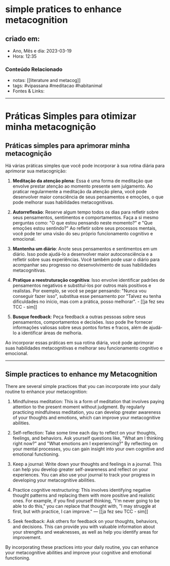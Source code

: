 # simple pratices to enhance metacognition

## criado em: 

- Ano, Mês e dia: 2023-03-19
- Hora: 12:35

### Conteúdo Relacionado

- notas: [[literature and metacog]]
- tags: #vipassana #meditacao #habitanimal 
- Fontes & Links: 
---
# Práticas Simples para otimizar minha metacognição

## Práticas simples para aprimorar minha metacognição

Há várias práticas simples que você pode incorporar à sua rotina diária para aprimorar sua metacognição:

1. **Meditação da atenção plena**: Essa é uma forma de meditação que envolve prestar atenção ao momento presente sem julgamento. Ao praticar regularmente a meditação da atenção plena, você pode desenvolver maior consciência de seus pensamentos e emoções, o que pode melhorar suas habilidades metacognitivas.
    
2. **Autorreflexão**: Reserve algum tempo todos os dias para refletir sobre seus pensamentos, sentimentos e comportamentos. Faça a si mesmo perguntas como: "O que estou pensando neste momento?" e "Que emoções estou sentindo?" Ao refletir sobre seus processos mentais, você pode ter uma visão do seu próprio funcionamento cognitivo e emocional.
    
3. **Mantenha um diário**: Anote seus pensamentos e sentimentos em um diário. Isso pode ajudá-lo a desenvolver maior autoconsciência e a refletir sobre suas experiências. Você também pode usar o diário para acompanhar seu progresso no desenvolvimento de suas habilidades metacognitivas.
    
4. **Pratique a reestruturação cognitiva**: Isso envolve identificar padrões de pensamentos negativos e substituí-los por outros mais positivos e realistas. Por exemplo, se você se pegar pensando: "Nunca vou conseguir fazer isso", substitua esse pensamento por "Talvez eu tenha dificuldades no início, mas com a prática, posso melhorar". - [[ja fez seu TCC - sim]]
    
5. **Busque feedback**: Peça feedback a outras pessoas sobre seus pensamentos, comportamentos e decisões. Isso pode lhe fornecer informações valiosas sobre seus pontos fortes e fracos, além de ajudá-lo a identificar áreas de melhoria.

Ao incorporar essas práticas em sua rotina diária, você pode aprimorar suas habilidades metacognitivas e melhorar seu funcionamento cognitivo e emocional.

---


## Simple practices to enhance my Metacognition

There are several simple practices that you can incorporate into your daily routine to enhance your metacognition:

1. Mindfulness meditation: This is a form of meditation that involves paying attention to the present moment without judgment. By regularly practicing mindfulness meditation, you can develop greater awareness of your thoughts and emotions, which can improve your metacognitive abilities.
    
2. Self-reflection: Take some time each day to reflect on your thoughts, feelings, and behaviors. Ask yourself questions like, "What am I thinking right now?" and "What emotions am I experiencing?" By reflecting on your mental processes, you can gain insight into your own cognitive and emotional functioning.
    
3. Keep a journal: Write down your thoughts and feelings in a journal. This can help you develop greater self-awareness and reflect on your experiences. You can also use your journal to track your progress in developing your metacognitive abilities.
    
4. Practice cognitive restructuring: This involves identifying negative thought patterns and replacing them with more positive and realistic ones. For example, if you find yourself thinking, "I'm never going to be able to do this," you can replace that thought with, "I may struggle at first, but with practice, I can improve." — [[ja fez seu TCC - sim]]
    
5. Seek feedback: Ask others for feedback on your thoughts, behaviors, and decisions. This can provide you with valuable information about your strengths and weaknesses, as well as help you identify areas for improvement.

By incorporating these practices into your daily routine, you can enhance your metacognitive abilities and improve your cognitive and emotional functioning.